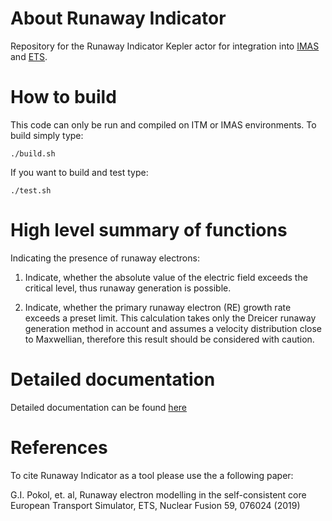 # About Runaway Indicator
Repository for the Runaway Indicator Kepler actor for integration into [IMAS](https://core.ac.uk/download/pdf/207980869.pdf) and [ETS](https://wpcd-workflows.github.io/). 

# How to build
This code can only be run and compiled on ITM or IMAS environments. To build simply type:

`./build.sh`

If you want to build and test type:

`./test.sh`

# High level summary of functions
Indicating the presence of runaway electrons:

1. Indicate, whether the absolute value of the electric field exceeds the critical level, thus runaway generation is possible.

2. Indicate, whether the primary runaway electron (RE) growth rate exceeds a preset limit. This calculation takes only the Dreicer runaway generation method in account and assumes a velocity distribution close to Maxwellian, therefore this result should be considered with caution.

# Detailed documentation
Detailed documentation can be found [here](https://github.com/osrep/Runin/tree/master/doc)

# References
To cite Runaway Indicator as a tool please use the a following paper:

 G.I. Pokol, et. al, Runaway electron modelling in the self-consistent core European Transport Simulator, ETS, Nuclear Fusion 59, 076024 (2019)
